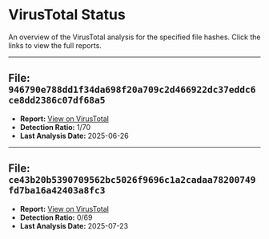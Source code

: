 # VirusTotal Status

An overview of the VirusTotal analysis for the specified file hashes. Click the links to view the full reports.

---

## File: `946790e788dd1f34da698f20a709c2d466922dc37eddc6ce8dd2386c07df68a5`
- **Report:** [View on VirusTotal](https://www.virustotal.com/gui/file/946790e788dd1f34da698f20a709c2d466922dc37eddc6ce8dd2386c07df68a5)
- **Detection Ratio:** 1/70
- **Last Analysis Date:** 2025-06-26

---

## File: `ce43b20b5390709562bc5026f9696c1a2cadaa78200749fd7ba16a42403a8fc3`
- **Report:** [View on VirusTotal](https://www.virustotal.com/gui/file/ce43b20b5390709562bc5026f9696c1a2cadaa78200749fd7ba16a42403a8fc3)
- **Detection Ratio:** 0/69
- **Last Analysis Date:** 2025-07-23
